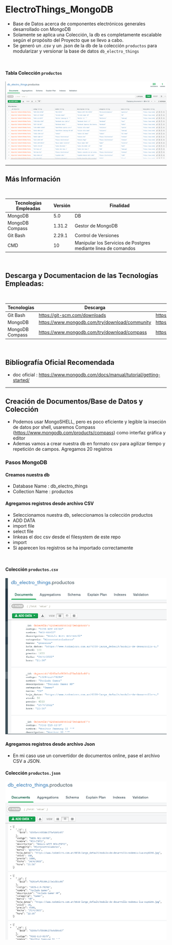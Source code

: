 # ElectroThings_MongoDB
* Base de Datos acerca de componentes electrónicos generales desarrollado con MongoDB
* Solamente se aplica una Colección, la db es completamente escalable según el propósito del Proyecto que se llevo a cabo.
* Se generó un .csv y un .json de la db de la colección `productos` para modularizar y versionar la base de datos `db_electro_things`

</br>

#### Tabla Colección  `productos`

![Index app](https://github.com/andresWeitzel/db_ElectroThings_MongoDB/blob/master/doc/collection.table.png)





<hr>

## Más Información

</br>


| **Tecnologías Empleadas** | **Versión** | **Finalidad** |               
| ------------- | ------------- | ------------- |
| MongoDB | 5.0  | DB  |
| MongoDB Compass | 1.31.2  | Gestor de MongoDB | 
| Git Bash | 2.29.1  | Control de Versiones |
| CMD | 10 | Manipular los Servicios de Postgres mediante linea de comandos | 

</br>


## Descarga y Documentacion de las Tecnologías Empleadas:

</br>

| **Tecnologías** | **Descarga** | **Documentación** |               
| ------------- | ------------- | ------------- |
| Git Bash |  https://git-scm.com/downloads |   https://git-scm.com/docs |
| MongoDB |  https://www.mongodb.com/try/download/community  | https://www.mongodb.com/try/download/community |
| MongoDB Compass | https://www.mongodb.com/try/download/compass  | https://www.mongodb.com/try/download/compass | 

</br>

## Bibliografía Oficial Recomendada
* doc oficial : https://www.mongodb.com/docs/manual/tutorial/getting-started/




<hr>

## Creación de Documentos/Base de Datos y Colección

* Podemos usar MongoSHELL, pero es poco eficiente y legible la inseción de datos por shell, usaremos Compass (https://www.mongodb.com/products/compass) como interfaz gráfica y editor
* Ademas vamos a crear nuestra db en formato csv para agilizar tiempo y repetición de campos. Agregamos 20 registros

### Pasos MongoDB

#### Creamos nuestra db
* Database Name : db_electro_things
* Collection Name : productos

#### Agregamos registros desde archivo CSV
* Seleccionamos nuestra db, seleccionamos la colección productos
* ADD DATA
* import file
* select file
* linkeas el doc csv desde el filesystem de este repo
* import
* Si aparecen los registros se ha importado correctamente
</br>

####  Colección  `productos.csv`

![Index app](https://github.com/andresWeitzel/db_ElectroThings_MongoDB/blob/master/doc/collection.csv.png)
 

#### Agregamos registros desde archivo Json
* En mi caso use un convertidor de documentos online, pase el archivo CSV a JSON. 

####  Colección  `productos.json`

![Index app](https://github.com/andresWeitzel/db_ElectroThings_MongoDB/blob/master/doc/collection.json.png)
 
